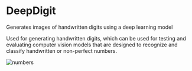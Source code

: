 # DeepDigit
Generates images of handwritten digits using a deep learning model

Used for generating handwritten digits, which can be used for testing and evaluating computer vision models that are designed to recognize and classify handwritten or non-perfect numbers.

![numbers](https://user-images.githubusercontent.com/54209182/226073138-8c864044-7438-462d-b178-65c8afbc98d6.png)
